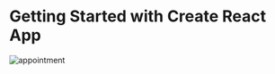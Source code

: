 # Getting Started with Create React App

![appointment](https://user-images.githubusercontent.com/95312891/221757711-009a3c45-932b-4159-9ef1-4661e58f5ac6.gif)
